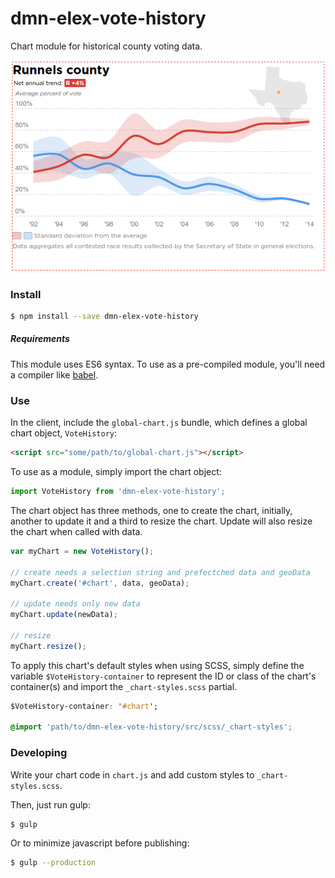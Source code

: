 # dmn-elex-vote-history

Chart module for historical county voting data.

![](preview.png)

### Install
```bash
$ npm install --save dmn-elex-vote-history
```

##### Requirements

This module uses ES6 syntax. To use as a pre-compiled module, you'll need a compiler like [babel](https://babeljs.io/).

### Use

In the client, include the `global-chart.js` bundle, which defines a global chart object, `VoteHistory`:

```html
<script src="some/path/to/global-chart.js"></script>
```

To use as a module, simply import the chart object:
```javascript
import VoteHistory from 'dmn-elex-vote-history';
```

The chart object has three methods, one to create the chart, initially, another to update it and a third to resize the chart. Update will also resize the chart when called with data.

```javascript
var myChart = new VoteHistory();

// create needs a selection string and prefectched data and geoData
myChart.create('#chart', data, geoData);

// update needs only new data
myChart.update(newData);

// resize
myChart.resize();
```

To apply this chart's default styles when using SCSS, simply define the variable `$VoteHistory-container` to represent the ID or class of the chart's container(s) and import the `_chart-styles.scss` partial.

```CSS
$VoteHistory-container: '#chart';

@import 'path/to/dmn-elex-vote-history/src/scss/_chart-styles';
```


### Developing

Write your chart code in `chart.js` and add custom styles to `_chart-styles.scss`.

Then, just run gulp:
```bash
$ gulp
```

Or to minimize javascript before publishing:
```bash
$ gulp --production
```
